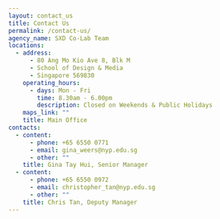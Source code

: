 ```yaml
---
layout: contact_us
title: Contact Us
permalink: /contact-us/
agency_name: SXD Co-Lab Team
locations:
  - address:
      - 80 Ang Mo Kio Ave 8, Blk M
      - School of Design & Media
      - Singapore 569830
    operating_hours:
      - days: Mon - Fri
        time: 8.30am - 6.00pm
        description: Closed on Weekends & Public Holidays
    maps_link: ""
    title: Main Office
contacts:
  - content:
      - phone: +65 6550 0771
      - email: gina_weers@nyp.edu.sg
      - other: ""
    title: Gina Tay Hui, Senior Manager
  - content:
      - phone: +65 6550 0972
      - email: christopher_tan@nyp.edu.sg
      - other: ""
    title: Chris Tan, Deputy Manager
---
```

